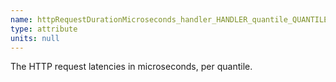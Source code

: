 ```yaml
---
name: httpRequestDurationMicroseconds_handler_HANDLER_quantile_QUANTILE
type: attribute
units: null
---
```


The HTTP request latencies in microseconds, per quantile.